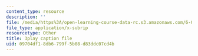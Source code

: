 ```yaml
---
content_type: resource
description: ''
file: /media/https%3A/open-learning-course-data-rc.s3.amazonaws.com/6-003-signals-and-systems-fall-2011/09704df18db6799f5b08d83ddc07cd4b_MRy8xxvsZA4.srt
file_type: application/x-subrip
resourcetype: Other
title: 3play caption file
uid: 09704df1-8db6-799f-5b08-d83ddc07cd4b
---
```

